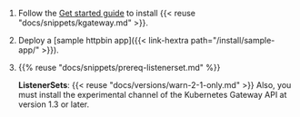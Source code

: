 1. Follow the [Get started guide](/docs/quickstart/) to install {{< reuse "docs/snippets/kgateway.md" >}}.

2. Deploy a [sample httpbin app]({{< link-hextra path="/install/sample-app/" >}}).

3. {{% reuse "docs/snippets/prereq-listenerset.md" %}}

   **ListenerSets**: {{< reuse "docs/versions/warn-2-1-only.md" >}} Also, you must install the experimental channel of the Kubernetes Gateway API at version 1.3 or later.